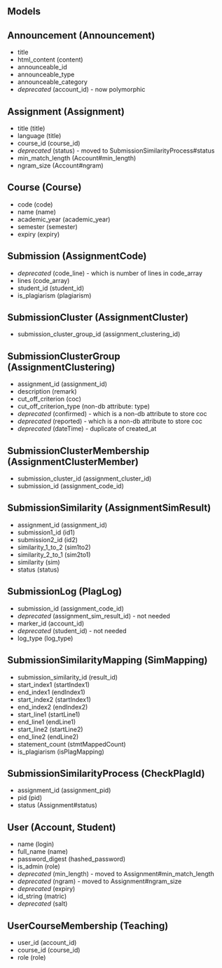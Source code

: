 Models
------

## Announcement (Announcement)
  - title
  - html_content (content)
  - announceable_id
  - announceable_type
  - announceable_category
  - *deprecated* (account_id) - now polymorphic

## Assignment (Assignment)
  - title (title)
  - language (title)
  - course_id (course_id)
  - *deprecated* (status) - moved to SubmissionSimilarityProcess#status
  - min_match_length (Account#min_length)
  - ngram_size (Account#ngram)

## Course (Course)
  - code (code)
  - name (name)
  - academic_year (academic_year)
  - semester (semester)
  - expiry (expiry)

## Submission (AssignmentCode)
  - *deprecated* (code_line) - which is number of lines in code_array
  - lines (code_array)
  - student_id (student_id)
  - is_plagiarism (plagiarism)

## SubmissionCluster (AssignmentCluster)
  - submission_cluster_group_id (assignment_clustering_id)

## SubmissionClusterGroup (AssignmentClustering)
  - assignment_id (assignment_id)
  - description (remark)
  - cut_off_criterion (coc)
  - cut_off_criterion_type (non-db attribute: type)
  - *deprecated* (confirmed) - which is a non-db attribute to store coc
  - *deprecated* (reported) - which is a non-db attribute to store coc
  - *deprecated* (dateTime) - duplicate of created_at

## SubmissionClusterMembership (AssignmentClusterMember)
  - submission_cluster_id (assignment_cluster_id)
  - submission_id (assignment_code_id)

## SubmissionSimilarity (AssignmentSimResult)
  - assignment_id (assignment_id)
  - submission1_id (id1)
  - submission2_id (id2)
  - similarity_1_to_2 (sim1to2)
  - similarity_2_to_1 (sim2to1)
  - similarity (sim)
  - status (status)

## SubmissionLog (PlagLog)
  - submission_id (assignment_code_id)
  - *deprecated* (assignment_sim_result_id) - not needed
  - marker_id (account_id)
  - *deprecated* (student_id) - not needed
  - log_type (log_type)

## SubmissionSimilarityMapping (SimMapping)
  - submission_similarity_id (result_id)
  - start_index1 (startIndex1)
  - end_index1 (endIndex1)
  - start_index2 (startIndex1)
  - end_index2 (endIndex2)
  - start_line1 (startLine1)
  - end_line1 (endLine1)
  - start_line2 (startLine2)
  - end_line2 (endLine2)
  - statement_count (stmtMappedCount)
  - is_plagiarism (isPlagMapping)

## SubmissionSimilarityProcess (CheckPlagId)
  - assignment_id (assignment_pid)
  - pid (pid)
  - status (Assignment#status)

## User (Account, Student)
  - name (login)
  - full_name (name)
  - password_digest (hashed_password)
  - is_admin (role)
  - *deprecated* (min_length) - moved to Assignment#min_match_length
  - *deprecated* (ngram) - moved to Assignment#ngram_size
  - *deprecated* (expiry)
  - id_string (matric)
  - *deprecated* (salt)

## UserCourseMembership (Teaching)
  - user_id (account_id)
  - course_id (course_id)
  - role (role)

